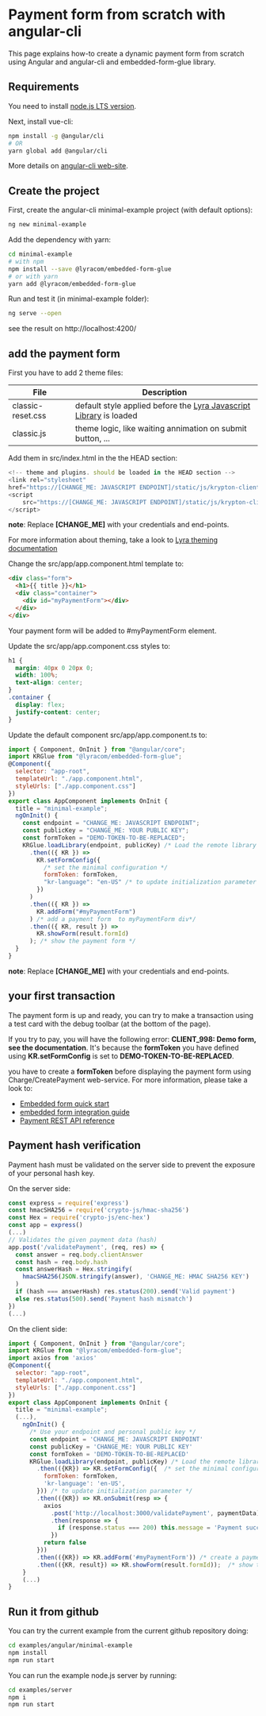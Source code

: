 # Payment form from scratch with angular-cli

This page explains how-to create a dynamic payment form from scratch using
Angular and angular-cli and embedded-form-glue library.

## Requirements

You need to install [node.js LTS version](https://nodejs.org/en/).

Next, install vue-cli:

```bash
npm install -g @angular/cli
# OR
yarn global add @angular/cli
```

More details on [angular-cli web-site](https://angular.io/guide/quickstart).

## Create the project

First, create the angular-cli minimal-example project (with default options):

```sh
ng new minimal-example
```

Add the dependency with yarn:

```bash
cd minimal-example
# with npm
npm install --save @lyracom/embedded-form-glue
# or with yarn
yarn add @lyracom/embedded-form-glue
```

Run and test it (in minimal-example folder):

```sh
ng serve --open
```

see the result on http://localhost:4200/

## add the payment form

First you have to add 2 theme files:

| File              | Description                                                                   |
| ----------------- | ----------------------------------------------------------------------------- |
| classic-reset.css | default style applied before the [Lyra Javascript Library][js link] is loaded |
| classic.js        | theme logic, like waiting annimation on submit button, ...                    |

Add them in src/index.html in the the HEAD section:

```javascript
<!-- theme and plugins. should be loaded in the HEAD section -->
<link rel="stylesheet"
href="https://[CHANGE_ME: JAVASCRIPT ENDPOINT]/static/js/krypton-client/V4.0/ext/classic-reset.css">
<script
    src="https://[CHANGE_ME: JAVASCRIPT ENDPOINT]/static/js/krypton-client/V4.0/ext/classic.js">
</script>
```

**note**: Replace **[CHANGE_ME]** with your credentials and end-points.

For more information about theming, take a look to [Lyra theming documentation][js themes]

Change the src/app/app.component.html template to:

```html
<div class="form">
  <h1>{{ title }}</h1>
  <div class="container">
    <div id="myPaymentForm"></div>
  </div>
</div>
```

Your payment form will be added to #myPaymentForm element.

Update the src/app/app.component.css styles to:

```css
h1 {
  margin: 40px 0 20px 0;
  width: 100%;
  text-align: center;
}
.container {
  display: flex;
  justify-content: center;
}
```

Update the default component src/app/app.component.ts to:

```js
import { Component, OnInit } from "@angular/core";
import KRGlue from "@lyracom/embedded-form-glue";
@Component({
  selector: "app-root",
  templateUrl: "./app.component.html",
  styleUrls: ["./app.component.css"]
})
export class AppComponent implements OnInit {
  title = "minimal-example";
  ngOnInit() {
    const endpoint = "CHANGE_ME: JAVASCRIPT ENDPOINT";
    const publicKey = "CHANGE_ME: YOUR PUBLIC KEY";
    const formToken = "DEMO-TOKEN-TO-BE-REPLACED";
    KRGlue.loadLibrary(endpoint, publicKey) /* Load the remote library */
      .then(({ KR }) =>
        KR.setFormConfig({
          /* set the minimal configuration */
          formToken: formToken,
          "kr-language": "en-US" /* to update initialization parameter */
        })
      )
      .then(({ KR }) =>
        KR.addForm("#myPaymentForm")
      ) /* add a payment form  to myPaymentForm div*/
      .then(({ KR, result }) =>
        KR.showForm(result.formId)
      ); /* show the payment form */
  }
}
```

**note**: Replace **[CHANGE_ME]** with your credentials and end-points.

## your first transaction

The payment form is up and ready, you can try to make a transaction using
a test card with the debug toolbar (at the bottom of the page).

If you try to pay, you will have the following error: **CLIENT_998: Demo form, see the documentation**.
It's because the **formToken** you have defined using **KR.setFormConfig** is set to **DEMO-TOKEN-TO-BE-REPLACED**.

you have to create a **formToken** before displaying the payment form using Charge/CreatePayment web-service.
For more information, please take a look to:

- [Embedded form quick start][js quick start]
- [embedded form integration guide][js integration guide]
- [Payment REST API reference][rest api]

## Payment hash verification

Payment hash must be validated on the server side to prevent the exposure of your
personal hash key.

On the server side:

```js
const express = require('express')
const hmacSHA256 = require('crypto-js/hmac-sha256')
const Hex = require('crypto-js/enc-hex')
const app = express()
(...)
// Validates the given payment data (hash)
app.post('/validatePayment', (req, res) => {
  const answer = req.body.clientAnswer
  const hash = req.body.hash
  const answerHash = Hex.stringify(
    hmacSHA256(JSON.stringify(answer), 'CHANGE_ME: HMAC SHA256 KEY')
  )
  if (hash === answerHash) res.status(200).send('Valid payment')
  else res.status(500).send('Payment hash mismatch')
})
(...)
```

On the client side:

```js
import { Component, OnInit } from "@angular/core";
import KRGlue from "@lyracom/embedded-form-glue";
import axios from 'axios'
@Component({
  selector: "app-root",
  templateUrl: "./app.component.html",
  styleUrls: ["./app.component.css"]
})
export class AppComponent implements OnInit {
  title = "minimal-example";
  (...),
    ngOnInit() {
      /* Use your endpoint and personal public key */
      const endpoint = 'CHANGE_ME: JAVASCRIPT ENDPOINT'
      const publicKey = 'CHANGE_ME: YOUR PUBLIC KEY'
      const formToken = 'DEMO-TOKEN-TO-BE-REPLACED'
      KRGlue.loadLibrary(endpoint, publicKey) /* Load the remote library */
        .then(({KR}) => KR.setFormConfig({  /* set the minimal configuration */
          formToken: formToken,
          'kr-language': 'en-US',
        })) /* to update initialization parameter */
        .then(({KR}) => KR.onSubmit(resp => {
          axios
            .post('http://localhost:3000/validatePayment', paymentData)
            .then(response => {
              if (response.status === 200) this.message = 'Payment successful!'
            })
          return false
        }))
        .then(({KR}) => KR.addForm('#myPaymentForm')) /* create a payment form */
        .then(({KR, result}) => KR.showForm(result.formId));  /* show the payment form */
    }
    (...)
}
```

## Run it from github

You can try the current example from the current github repository doing:

```sh
cd examples/angular/minimal-example
npm install
npm run start
```

You can run the example node.js server by running:

```sh
cd examples/server
npm i
npm run start
```

[js link]: https://lyra.com/fr/doc/rest/V4.0/javascript
[js themes]: https://lyra.com/fr/doc/rest/V4.0/javascript/features/themes.html
[js quick start]: https://lyra.com/fr/doc/rest/V4.0/javascript/quick_start_js.html
[js integration guide]: https://lyra.com/fr/doc/rest/V4.0/javascript/guide/start.html
[rest api]: https://lyra.com/fr/doc/rest/V4.0/api/reference.html